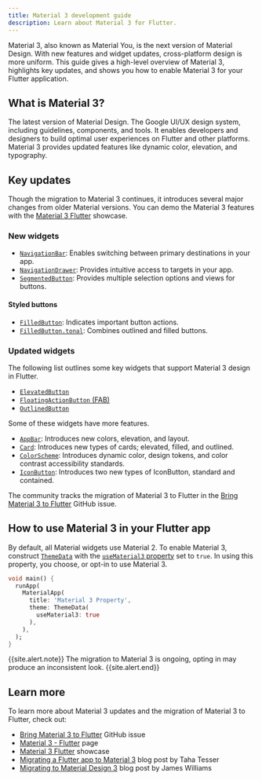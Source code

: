 ```yaml
---
title: Material 3 development guide
description: Learn about Material 3 for Flutter.
---
```

Material 3, also known as Material You, is the next version of Material Design. 
With new features and widget updates, cross-platform design is more uniform. 
This guide gives a high-level overview of Material 3, highlights key updates, 
and shows you how to enable Material 3 for your Flutter application.

## What is Material 3? 
The latest version of Material Design. 
The Google UI/UX design system, including guidelines, 
components, and tools. 
It enables developers and designers to build optimal user experiences 
on Flutter and other platforms. 
Material 3 provides updated features like dynamic color, elevation, 
and typography.

## Key updates
Though the migration to Material 3 continues, 
it introduces several major changes from older Material versions. 
You can demo the Material 3 features with the [Material 3 Flutter][] showcase.

### New widgets

* [`NavigationBar`][]: Enables switching between primary destinations 
in your app.
* [`NavigationDrawer`][]: Provides intuitive access to targets in your app. 
* [`SegmentedButton`][]: Provides multiple selection options and 
views for buttons.

#### Styled buttons 
* [`FilledButton`][]: Indicates important button actions. 
* [`FilledButton.tonal`][]: Combines outlined and filled buttons.

### Updated widgets
The following list outlines some key widgets that support 
Material 3 design in Flutter. 
* [`ElevatedButton`][]
* [`FloatingActionButton` (FAB)][] 
* [`OutlinedButton`][] 

Some of these widgets have more features.

* [`AppBar`][]: Introduces new colors, elevation, and layout. 
* [`Card`][]: Introduces new types of cards; elevated, filled, and outlined. 
* [`ColorScheme`][]: Introduces dynamic color, design tokens, and color 
contrast accessibility standards. 
* [`IconButton`][]: Introduces two new types of IconButton, 
standard and contained.  

The community tracks the migration of Material 3 to Flutter in the 
[Bring Material 3 to Flutter][] GitHub issue.

## How to use Material 3 in your Flutter app

By default, all Material widgets use Material 2.
To enable Material 3, construct [`ThemeData`][] with the 
[`useMaterial3` property][] set to `true`.
In using this property, you choose, or opt-in to use Material 3. 

```dart
void main() {
  runApp(
    MaterialApp(
      title: 'Material 3 Property',
      theme: ThemeData(
        useMaterial3: true
      ),
    ),
  );
}
```

{{site.alert.note}}
  The migration to Material 3 is ongoing, 
  opting in may produce an inconsistent look.
{{site.alert.end}}

## Learn more

To learn more about Material 3 updates and the migration of Material 3 to Flutter, 
check out:    

* [Bring Material 3 to Flutter][] GitHub issue 
* [Material 3 - Flutter][] page 
* [Material 3 Flutter][] showcase
* [Migrating a Flutter app to Material 3][] blog post by Taha Tesser
* [Migrating to Material Design 3][] blog post by James Williams

[`AppBar`]: {{site.api}}/flutter/material/AppBar-class.html
[Bring Material 3 to Flutter]: {{site.github}}//flutter/flutter/issues/91605
[`Card`]: {{site.api}}/flutter/material/Card-class.html
[`ColorScheme`]: {{site.api}}/flutter/material/ColorScheme-class.html
[`ElevatedButton`]: {{site.api}}/flutter/material/ElevatedButton-class.html
[`FilledButton`]: https://m3.material.io/components/buttons/guidelines#9ecffdb3-ef29-47e7-8d5d-f78b404fcafe
[`FilledButton.tonal`]: https://m3.material.io/components/buttons/guidelines#07a1577b-aaf5-4824-a698-03526421058b
[`FloatingActionButton` (FAB)]: https://m3.material.io/components/floating-action-button/overview
[`IconButton`]: {{site.api}}/flutter/material/IconButton-class.html
[`MaterialApp()`]: {{site.api}}/flutter/material/MaterialApp-class.html
[Material 3 - Flutter]: https://m3.material.io/develop/flutter
[Material 3 Flutter]: https://flutter.github.io/samples/web/material_3_demo
[Migrating a Flutter app to Material 3]: https://blog.codemagic.io/migrating-a-flutter-app-to-material-3/
[Migrating to Material Design 3]: https://material.io/blog/blog/blog/migrating-material-3
[`NavigationBar`]: {{site.api}}/flutter/material/NavigationBar-class.html
[`NavigationDrawer`]: https://m3.material.io/components/navigation-drawer/overview 
[`OutlinedButton`]:  {{site.api}}/flutter/material/OutlinedButton-class.html
[`SegmentedButton`]: https://m3.material.io/components/segmented-buttons/overview
[`ThemeData`]: {{site.api}}/flutter/material/ThemeData-class.html
[`useMaterial3` property]: {{site.api}}/flutter/material/ThemeData/useMaterial3.html